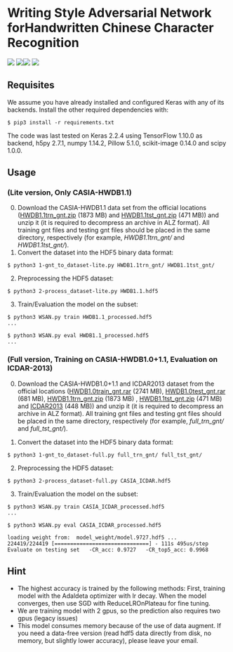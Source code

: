 # Writing Style Adversarial Network forHandwritten Chinese Character Recognition
![](https://img.shields.io/badge/python-3.5%7C3.6%7C3.7-blue.svg) ![](https://img.shields.io/badge/tensorflow-1.10.0-orange.svg)![](https://img.shields.io/badge/keras-2.2.4-yellow.svg) ![](https://img.shields.io/badge/license-LGPL%203.0-green.svg)
## Requisites
We assume you have already installed and configured Keras with any of its backends. Install the other required dependencies with:
```
$ pip3 install -r requirements.txt
```
The code was last tested on Keras 2.2.4 using TensorFlow 1.10.0 as backend, h5py 2.7.1, numpy 1.14.2, Pillow 5.1.0, scikit-image 0.14.0 and scipy 1.0.0. 

## Usage

###  (Lite version, Only CASIA-HWDB1.1)

0. Download the CASIA-HWDB1.1 data set from the official locations ([HWDB1.1trn_gnt.zip](http://www.nlpr.ia.ac.cn/databases/download/feature_data/HWDB1.1trn_gnt.zip) (1873 MB) and [HWDB1.1tst_gnt.zip](http://www.nlpr.ia.ac.cn/databases/download/feature_data/HWDB1.1tst_gnt.zip) (471 MB)) and unzip it (it is required to decompress an archive in ALZ format). All training gnt files and testing gnt files should be placed in the same directory, respectively (for example, *HWDB1.1trn_gnt/* and *HWDB1.1tst_gnt/*). 
1. Convert the dataset into the HDF5 binary data format:
```
$ python3 1-gnt_to_dataset-lite.py HWDB1.1trn_gnt/ HWDB1.1tst_gnt/
```
2. Preprocessing the HDF5 dataset:
```
$ python3 2-process_dataset-lite.py HWDB1.1.hdf5
```
3. Train/Evaluation the model on the subset:
```
$ python3 WSAN.py train HWDB1.1_processed.hdf5
...
```
```
$ python3 WSAN.py eval HWDB1.1_processed.hdf5
...
```


###  (Full version, Training on CASIA-HWDB1.0+1.1, Evaluation on ICDAR-2013)
0. Download the CASIA-HWDB1.0+1.1 and ICDAR2013 dataset from the official locations ([HWDB1.0train_gnt.rar](http://www.nlpr.ia.ac.cn/databases/Download/feature_data/1.0train-gb1.rar) (2741 MB), [HWDB1.0test_gnt.rar](http://www.nlpr.ia.ac.cn/databases/Download/feature_data/1.0test-gb1.rar) (681 MB), [HWDB1.1trn_gnt.zip](http://www.nlpr.ia.ac.cn/databases/download/feature_data/HWDB1.1trn_gnt.zip) (1873 MB) , [HWDB1.1tst_gnt.zip](http://www.nlpr.ia.ac.cn/databases/download/feature_data/HWDB1.1tst_gnt.zip) (471 MB) and [ICDAR2013](http://www.nlpr.ia.ac.cn/databases/Download/competition/competition-gnt.zip) (448 MB)) and unzip it (it is required to decompress an archive in ALZ format). All training gnt files and testing gnt files should be placed in the same directory, respectively (for example, *full_trn_gnt/* and *full_tst_gnt/*). 

1. Convert the dataset into the HDF5 binary data format:
```
$ python3 1-gnt_to_dataset-full.py full_trn_gnt/ full_tst_gnt/
```
2. Preprocessing the HDF5 dataset:
```
$ python3 2-process_dataset-full.py CASIA_ICDAR.hdf5
```
3. Train/Evaluation the model on the subset:
```
$ python3 WSAN.py train CASIA_ICDAR_processed.hdf5
...
```
```
$ python3 WSAN.py eval CASIA_ICDAR_processed.hdf5

loading weight from:  model_weight/model.9727.hdf5 ...
224419/224419 [==============================] - 111s 495us/step
Evaluate on testing set   -CR_acc: 0.9727   -CR_top5_acc: 0.9968
```


## Hint
- The highest accuracy is trained by the following methods: First, training model with the Adaldeta optimizer with lr decay. When the model converges, then use SGD with ReduceLROnPlateau for fine tuning.
- We are training model with 2 gpus, so the prediction also requires two gpus (legacy issues)
- This model consumes memory because of the use of data augment. If you need a data-free version (read hdf5 data directly from disk, no memory, but slightly lower accuracy), please leave your email.